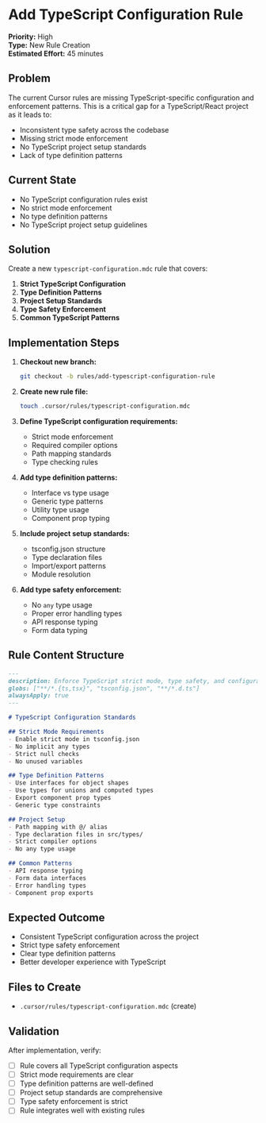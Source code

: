 # Add TypeScript Configuration Rule

**Priority:** High  
**Type:** New Rule Creation  
**Estimated Effort:** 45 minutes

## Problem

The current Cursor rules are missing TypeScript-specific configuration and enforcement patterns. This is a critical gap for a TypeScript/React project as it leads to:

- Inconsistent type safety across the codebase
- Missing strict mode enforcement
- No TypeScript project setup standards
- Lack of type definition patterns

## Current State

- No TypeScript configuration rules exist
- No strict mode enforcement
- No type definition patterns
- No TypeScript project setup guidelines

## Solution

Create a new `typescript-configuration.mdc` rule that covers:

1. **Strict TypeScript Configuration**
2. **Type Definition Patterns**
3. **Project Setup Standards**
4. **Type Safety Enforcement**
5. **Common TypeScript Patterns**

## Implementation Steps

1. **Checkout new branch:**
   ```bash
   git checkout -b rules/add-typescript-configuration-rule
   ```

2. **Create new rule file:**
   ```bash
   touch .cursor/rules/typescript-configuration.mdc
   ```

3. **Define TypeScript configuration requirements:**
   - Strict mode enforcement
   - Required compiler options
   - Path mapping standards
   - Type checking rules

4. **Add type definition patterns:**
   - Interface vs type usage
   - Generic type patterns
   - Utility type usage
   - Component prop typing

5. **Include project setup standards:**
   - tsconfig.json structure
   - Type declaration files
   - Import/export patterns
   - Module resolution

6. **Add type safety enforcement:**
   - No `any` type usage
   - Proper error handling types
   - API response typing
   - Form data typing

## Rule Content Structure

```markdown
---
description: Enforce TypeScript strict mode, type safety, and configuration standards
globs: ["**/*.{ts,tsx}", "tsconfig.json", "**/*.d.ts"]
alwaysApply: true
---

# TypeScript Configuration Standards

## Strict Mode Requirements
- Enable strict mode in tsconfig.json
- No implicit any types
- Strict null checks
- No unused variables

## Type Definition Patterns
- Use interfaces for object shapes
- Use types for unions and computed types
- Export component prop types
- Generic type constraints

## Project Setup
- Path mapping with @/ alias
- Type declaration files in src/types/
- Strict compiler options
- No any type usage

## Common Patterns
- API response typing
- Form data interfaces
- Error handling types
- Component prop exports
```

## Expected Outcome

- Consistent TypeScript configuration across the project
- Strict type safety enforcement
- Clear type definition patterns
- Better developer experience with TypeScript

## Files to Create

- `.cursor/rules/typescript-configuration.mdc` (create)

## Validation

After implementation, verify:
- [ ] Rule covers all TypeScript configuration aspects
- [ ] Strict mode requirements are clear
- [ ] Type definition patterns are well-defined
- [ ] Project setup standards are comprehensive
- [ ] Type safety enforcement is strict
- [ ] Rule integrates well with existing rules